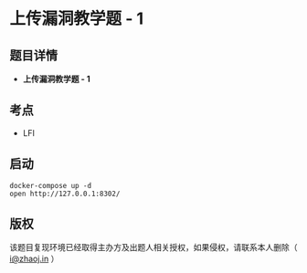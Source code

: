 # 上传漏洞教学题 - 1

## 题目详情

- **上传漏洞教学题 - 1**

## 考点

-  LFI

## 启动

    docker-compose up -d
    open http://127.0.0.1:8302/

## 版权

该题目复现环境已经取得主办方及出题人相关授权，如果侵权，请联系本人删除（ i@zhaoj.in ）
